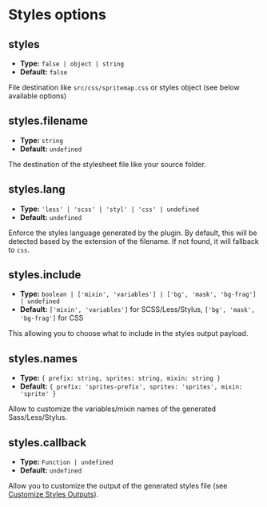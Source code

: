 # Styles options

## styles

- **Type:** `false | object | string`
- **Default:** `false`

File destination like `src/css/spritemap.css` or styles object (see below available options)

## styles.filename

- **Type:** `string`
- **Default:** `undefined`

The destination of the stylesheet file like your source folder.

## styles.lang

- **Type:** `'less' | 'scss' | 'styl' | 'css' | undefined`
- **Default:** `undefined`

Enforce the styles language generated by the plugin. By default, this will be detected based by the extension of the filename. If not found, it will fallback to `css`.

## styles.include

- **Type:** `boolean | ['mixin', 'variables'] | ['bg', 'mask', 'bg-frag'] | undefined`
- **Default:** `['mixin', 'variables']` for SCSS/Less/Stylus, `['bg', 'mask', 'bg-frag']` for CSS

This allowing you to choose what to include in the styles output payload.

## styles.names

- **Type:** `{ prefix: string, sprites: string, mixin: string }`
- **Default:** `{ prefix: 'sprites-prefix', sprites: 'sprites', mixin: 'sprite' }`

Allow to customize the variables/mixin names of the generated Sass/Less/Stylus.

## styles.callback

- **Type:** `Function | undefined`
- **Default:** `undefined`

Allow you to customize the output of the generated styles file (see [Customize Styles Outputs](/guide/customize-styles-output)).
